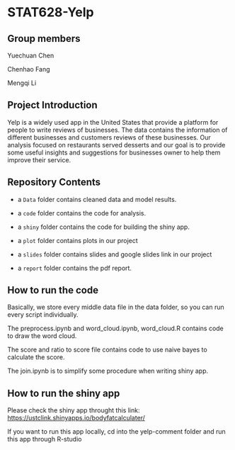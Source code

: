 # STAT628-Yelp

## Group members

Yuechuan Chen 

Chenhao Fang

Mengqi Li

## Project Introduction

Yelp is a widely used app in the United States that provide a platform for people to write reviews of businesses. The data contains the information of different businesses and customers reviews of these businesses. Our analysis focused on restaurants served desserts and our goal is to provide some useful insights and suggestions for businesses owner to help them improve their service.

## Repository Contents

* a `Data` folder contains cleaned data and model results.

* a `code` folder contains the code for analysis.

* a `shiny` folder contains the code for building the shiny app.

* a `plot` folder contains plots in our project

* a `slides` folder contains slides and google slides link in our project

* a `report` folder contains the pdf report.

## How to run the code

Basically, we store every middle data file in the data folder, so you can run every script individually. 

The preprocess.ipynb and word_cloud.ipynb, word_cloud.R contains code to draw the word cloud. 

The score and ratio to score file contains code to use naive bayes to calculate the score. 

The join.ipynb is to simplify some procedure when writing shiny app.

## How to run the shiny app

Please check the shiny app throught this link: https://ustclink.shinyapps.io/bodyfatcalculater/

If you want to run this app locally, cd into the yelp-comment folder and run this app through R-studio

